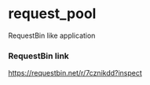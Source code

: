 # request_pool
RequestBin like application
### RequestBin link
https://requestbin.net/r/7cznikdd?inspect
